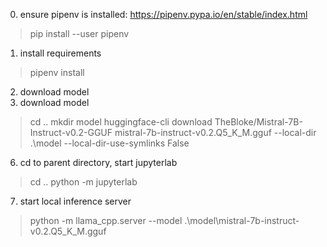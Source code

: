 0. ensure pipenv is installed: https://pipenv.pypa.io/en/stable/index.html
> pip install --user pipenv
1. install requirements
> pipenv install
2. download model
5. download model
> cd ..
> mkdir model
> huggingface-cli download TheBloke/Mistral-7B-Instruct-v0.2-GGUF mistral-7b-instruct-v0.2.Q5_K_M.gguf --local-dir .\model --local-dir-use-symlinks False
6. cd to parent directory, start jupyterlab
> cd ..
> python -m jupyterlab
7. start local inference server
> python -m llama_cpp.server --model .\model\mistral-7b-instruct-v0.2.Q5_K_M.gguf


